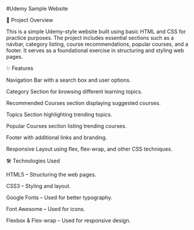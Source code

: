 #Udemy Sample Website

📌 Project Overview

This is a simple Udemy-style website built using basic HTML and CSS for practice purposes. The project includes essential sections such as a navbar, category listing, course recommendations, popular courses, and a footer. It serves as a foundational exercise in structuring and styling web pages.

✨ Features

Navigation Bar with a search box and user options.

Category Section for browsing different learning topics.

Recommended Courses section displaying suggested courses.

Topics Section highlighting trending topics.

Popular Courses section listing trending courses.

Footer with additional links and branding.

Responsive Layout using flex, flex-wrap, and other CSS techniques.

🛠️ Technologies Used

HTML5 – Structuring the web pages.

CSS3 – Styling and layout.

Google Fonts – Used for better typography.

Font Awesome – Used for icons.

Flexbox & Flex-wrap – Used for responsive design.
